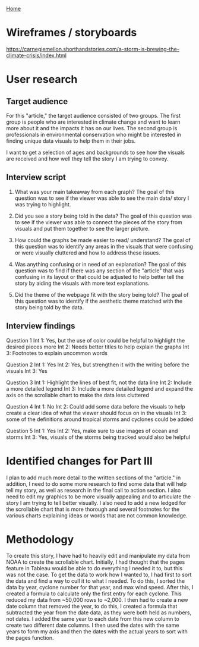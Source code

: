 [Home]( https://pbm15.github.io/Mitchell-Portfolio/)

# Wireframes / storyboards
https://carnegiemellon.shorthandstories.com/a-storm-is-brewing-the-climate-crisis/index.html

# User research 
## Target audience
For this "article," the target audience consisted of two groups. The first group is people who are interested in climate change and want to learn more about it and the impacts it has on our lives. The second group is professionals in environmental conservation who might be interested in finding unique data visuals to help them in their jobs.

I want to get a selection of ages and backgrounds to see how the visuals are received and how well they tell the story I am trying to convey.

## Interview script
1. What was your main takeaway from each graph? The goal of this question was to see if the viewer was able to see the main data/ story I was trying to highlight.

2. Did you see a story being told in the data? The goal of this question was to see if the viewer was able to connect the pieces of the story from visuals and put them together to see the larger picture.  

3. How could the graphs be made easier to read/ understand? The goal of this question was to identify any areas in the visuals that were confusing or were visually cluttered and how to address these issues.

4. Was anything confusing or in need of an explanation? The goal of this question was to find if there was any section of the "article" that was confusing in its layout or that could be adjusted to help better tell the story by aiding the visuals with more text explanations.

5. Did the theme of the webpage fit with the story being told? The goal of this question was to identify if the aesthetic theme matched with the story being told by the data.

## Interview findings
Question 1
  Int 1: Yes, but the use of color could be helpful to highlight the desired pieces more
  Int 2: Needs better titles to help explain the graphs
  Int 3: Footnotes to explain uncommon words
  
Question 2
  Int 1: Yes
  Int 2: Yes, but strengthen it with the writing before the visuals
  Int 3: Yes
  
Question 3
  Int 1: Highlight the lines of best fit, not the data line
  Int 2: Include a more detailed legend
  Int 3: Include a more detailed legend and expand the axis on the scrollable chart to make the data less cluttered
  
Question 4
  Int 1: No
  Int 2: Could add some data before the visuals to help create a clear idea of what the viewer should focus on in the visuals
  Int 3: some of the definitions around tropical storms and cyclones could be added
   
Question 5
  Int 1: Yes
  Int 2: Yes, make sure to use images of ocean and storms
  Int 3: Yes, visuals of the storms being tracked would also be helpful

# Identified changes for Part III
I plan to add much more detail to the written sections of the "article." in addition, I need to do some more research to find some data that will help tell my story, as well as research in the final call to action section. I also need to edit my graphics to be more visually appealing and to articulate the story I am trying to tell better visually. I also need to add a new ledged for the scrollable chart that is more thorough and several footnotes for the various charts explaining ideas or words that are not common knowledge.

# Methodology
To create this story, I have had to heavily edit and manipulate my data from NOAA to create the scrollable chart. Initially, I had thought that the pages feature in Tableau would be able to do everything I needed it to, but this was not the case. To get the data to work how I wanted to, I had first to sort the data and find a way to cull it to what I needed. To do this, I sorted the data by year, cyclone number for that year, and max wind speed. After this, I created a formula to calculate only the first entry for each cyclone. This reduced my data from ~50,000 rows to ~2,000. I then had to create a new date column that removed the year, to do this, I created a formula that subtracted the year from the date data, as they were both held as numbers, not dates. I added the same year to each date from this new column to create two different date columns. I then used the dates with the same years to form my axis and then the dates with the actual years to sort with the pages function.

